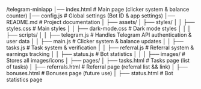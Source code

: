 /telegram-miniapp
│── index.html                 # Main page (clicker system & balance counter)
│── config.js                   # Global settings (Bot ID & app settings)
│── README.md                   # Project documentation
│
├── assets/
│   ├── styles/
│   │   ├── styles.css          # Main styles
│   │   ├── dark-mode.css       # Dark mode styles
│   │
│   ├── scripts/
│   │   ├── telegram.js         # Handles Telegram API authentication & user data
│   │   ├── main.js             # Clicker system & balance updates
│   │   ├── tasks.js            # Task system & verification
│   │   ├── referral.js         # Referral system & earnings tracking
│   │   ├── status.js           # Bot statistics
│   │
│   ├── images/                 # Stores all images/icons
│
├── pages/
│   ├── tasks.html              # Tasks page (list of tasks)
│   ├── referrals.html          # Referral page (referral list && link)
│   ├── bonuses.html            # Bonuses page (future use)
│   ├── status.html             # Bot statistics page

